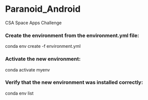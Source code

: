 # Paranoid_Android
CSA Space Apps Challenge

### Create the environment from the environment.yml file:
conda env create -f environment.yml

### Activate the new environment: 
conda activate myenv

### Verify that the new environment was installed correctly:
conda env list
